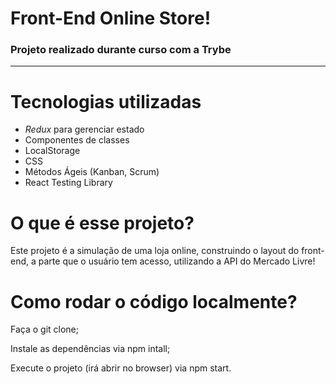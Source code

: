 # Front-End Online Store!

### Projeto realizado durante curso com a Trybe

________________________________________________

#  Tecnologias utilizadas

  - _Redux_ para gerenciar estado
  - Componentes de classes
  - LocalStorage
  - CSS
  - Métodos Ágeis (Kanban, Scrum)
  - React Testing Library

# O que é esse projeto? 

Este projeto é a simulação de uma loja online, construindo o layout do front-end, a parte que o usuário tem acesso, utilizando a API do Mercado Livre!

# Como rodar o código localmente?

Faça o git clone;

Instale as dependências via npm intall;

Execute o projeto (irá abrir no browser) via npm start.
